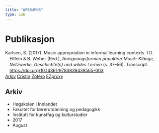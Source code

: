 ```yaml
---
title: "WPB84FNS"
type: pub
---
```

<h1>Publikasjon</h1>
<article id="csl-bib-container-WPB84FNS" class="csl-bib-container">
  <div class="csl-bib-body" style="line-height: 1.35; padding-left: 1em; text-indent:-1em;">
  <div class="csl-entry">Karlsen, S. (2017). Music appropriation in informal learning contexts. I D. Elflein &amp; B. Weber (Red.), <i>Aneignungsformen popula&#x308;rer Musik: Kla&#x308;nge, Netzwerke, Geschichte(n) und wildes Lernen</i> (s. 37&#x2013;56). Transcript. <a href="https://doi.org/10.14361/9783839438565-003">https://doi.org/10.14361/9783839438565-003</a></div>
</div>
  <div class="csl-bib-buttons">
    <a href="#taxonomy-article-WPB84FNS" class="csl-bib-button">Arkiv</a>
    <a href alt="Cristin URL" class="csl-bib-button">Cristin</a>
    <a href alt="Zotero URL" class="csl-bib-button">Zotero</a>
    <a href="http://ezproxy.inn.no/login?url=https://doi.org/10.14361/9783839438565-003" class="csl-bib-button">EZproxy</a>
  </div>
  <div id="csl-bib-meta-container-WPB84FNS"></div>
</article>
<div id="csl-bib-meta-WPB84FNS" class="csl-bib-meta">
  <article id="taxonomy-article-WPB84FNS" class="taxonomy-article">
    <h1>Arkiv</h1>
    <ul>
      <li>Høgskolen i Innlandet</li>
      <li>Fakultet for lærerutdanning og pedagogikk</li>
      <li>Institutt for kunstfag og kulturstudier</li>
      <li>2017</li>
      <li>August</li>
    </ul>
  </article>
</div>
